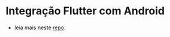 # Integração Flutter com Android

- leia mais neste [repo](https://github.com/quanticheart/flutter-module-for-natives).

